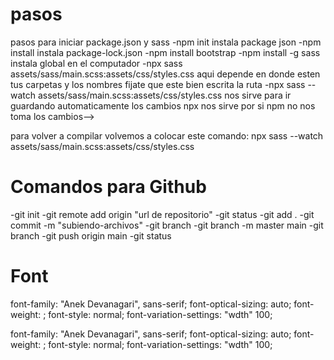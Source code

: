 # pasos 
pasos para iniciar package.json y sass 
-npm init instala package json 
-npm install instala package-lock.json 
-npm install bootstrap 
-npm install -g sass instala global en el computador
-npx sass assets/sass/main.scss:assets/css/styles.css aqui depende en donde esten tus carpetas y los nombres fijate que este bien escrita la ruta 
-npx sass --watch assets/sass/main.scss:assets/css/styles.css nos sirve para ir guardando automaticamente los cambios npx nos sirve por si npm no nos toma los cambios-->

<!--hicimos los cambios y quedo bien-->
para volver a compilar volvemos a colocar este comando: npx sass --watch assets/sass/main.scss:assets/css/styles.css

# Comandos para Github

-git init 
-git remote add origin "url de repositorio" 
-git status 
-git add . 
-git commit -m "subiendo-archivos" 
-git branch 
-git branch -m master main 
-git branch 
-git push origin main 
-git status

# Font

font-family: "Anek Devanagari", sans-serif;
  font-optical-sizing: auto;
  font-weight: <weight>;
  font-style: normal;
  font-variation-settings:
    "wdth" 100;

font-family: "Anek Devanagari", sans-serif;
  font-optical-sizing: auto;
  font-weight: <weight>;
  font-style: normal;
  font-variation-settings:
    "wdth" 100;